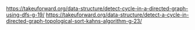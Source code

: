 https://takeuforward.org/data-structure/detect-cycle-in-a-directed-graph-using-dfs-g-19/
https://takeuforward.org/data-structure/detect-a-cycle-in-directed-graph-topological-sort-kahns-algorithm-g-23/
